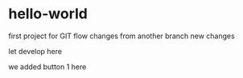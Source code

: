 # hello-world
first project for GIT flow
changes from another branch
new changes

let develop here

we added button 1 here